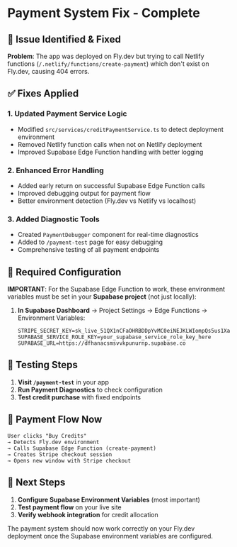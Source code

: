 # Payment System Fix - Complete

## 🚨 Issue Identified & Fixed

**Problem**: The app was deployed on Fly.dev but trying to call Netlify functions (`/.netlify/functions/create-payment`) which don't exist on Fly.dev, causing 404 errors.

## ✅ Fixes Applied

### 1. Updated Payment Service Logic
- Modified `src/services/creditPaymentService.ts` to detect deployment environment
- Removed Netlify function calls when not on Netlify deployment
- Improved Supabase Edge Function handling with better logging

### 2. Enhanced Error Handling
- Added early return on successful Supabase Edge Function calls
- Improved debugging output for payment flow
- Better environment detection (Fly.dev vs Netlify vs localhost)

### 3. Added Diagnostic Tools
- Created `PaymentDebugger` component for real-time diagnostics
- Added to `/payment-test` page for easy debugging
- Comprehensive testing of all payment endpoints

## 🔧 Required Configuration

**IMPORTANT**: For the Supabase Edge Function to work, these environment variables must be set in your **Supabase project** (not just locally):

1. **In Supabase Dashboard** → Project Settings → Edge Functions → Environment Variables:
   ```
   STRIPE_SECRET_KEY=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
   SUPABASE_SERVICE_ROLE_KEY=your_supabase_service_role_key_here
   SUPABASE_URL=https://dfhanacsmsvvkpunurnp.supabase.co
   ```

## 🧪 Testing Steps

1. **Visit `/payment-test`** in your app
2. **Run Payment Diagnostics** to check configuration
3. **Test credit purchase** with fixed endpoints

## 🎯 Payment Flow Now

```
User clicks "Buy Credits" 
→ Detects Fly.dev environment
→ Calls Supabase Edge Function (create-payment)
→ Creates Stripe checkout session
→ Opens new window with Stripe checkout
```

## 🚀 Next Steps

1. **Configure Supabase Environment Variables** (most important)
2. **Test payment flow** on your live site
3. **Verify webhook integration** for credit allocation

The payment system should now work correctly on your Fly.dev deployment once the Supabase environment variables are configured.
